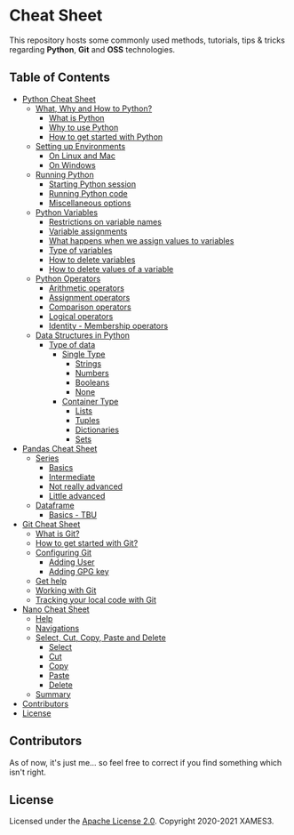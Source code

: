 <!-- markdownlint-disable MD033 MD041 -->

# Cheat Sheet

This repository hosts some commonly used methods, tutorials, tips & tricks regarding **Python**, **Git** and **OSS** technologies.

## Table of Contents

- [Python Cheat Sheet](https://github.com/xames3/cheat_sheet/blob/master/python/)
  - [What, Why and How to Python?](https://github.com/xames3/cheat_sheet/blob/master/python/01_what_why_how_to_python.md#what-why-and-how-to-python)
    - [What is Python](https://github.com/xames3/cheat_sheet/blob/master/python/01_what_why_how_to_python.md#what-is-python)
    - [Why to use Python](https://github.com/xames3/cheat_sheet/blob/master/python/01_what_why_how_to_python.md#why-to-use-python)
    - [How to get started with Python](https://github.com/xames3/cheat_sheet/blob/master/python/01_what_why_how_to_python.md#how-to-get-started-with-python)
  - [Setting up Environments](https://github.com/xames3/cheat_sheet/blob/master/python/02_setting_up_environments.md)
    - [On Linux and Mac](https://github.com/xames3/cheat_sheet/blob/master/python/02_setting_up_environments.md#on-linux-and-mac)
    - [On Windows](https://github.com/xames3/cheat_sheet/blob/master/python/02_setting_up_environments.md#on-windows)
  - [Running Python](https://github.com/xames3/cheat_sheet/blob/master/python/03_running_python.md)
    - [Starting Python session](https://github.com/xames3/cheat_sheet/blob/master/python/03_running_python.md#starting-python-session)
    - [Running Python code](https://github.com/xames3/cheat_sheet/blob/master/python/03_running_python.md#running-python-code)
    - [Miscellaneous options](https://github.com/xames3/cheat_sheet/blob/master/python/03_running_python.md#miscellaneous-options)
  - [Python Variables](https://github.com/xames3/cheat_sheet/blob/master/python/04_python_variables.md#python-variables)
    - [Restrictions on variable names](https://github.com/xames3/cheat_sheet/blob/master/python/04_python_variables.md#restrictions-on-variable-names)
    - [Variable assignments](https://github.com/xames3/cheat_sheet/blob/master/python/04_python_variables.md#variable-assignments)
    - [What happens when we assign values to variables](https://github.com/xames3/cheat_sheet/blob/master/python/04_python_variables.md#what-happens-when-we-assign-values-to-variables)
    - [Type of variables](https://github.com/xames3/cheat_sheet/blob/master/python/04_python_variables.md#type-of-variables)
    - [How to delete variables](https://github.com/xames3/cheat_sheet/blob/master/python/04_python_variables.md#how-to-delete-variables)
    - [How to delete values of a variable](https://github.com/xames3/cheat_sheet/blob/master/python/04_python_variables.md#how-to-delete-values-of-a-variable)
  - [Python Operators](https://github.com/xames3/cheat_sheet/blob/master/python/05_python_operators.md#python-operators)
    - [Arithmetic operators](https://github.com/xames3/cheat_sheet/blob/master/python/05_python_operators.md#arithmetic-operators)
    - [Assignment operators](https://github.com/xames3/cheat_sheet/blob/master/python/05_python_operators.md#assignment-operators)
    - [Comparison operators](https://github.com/xames3/cheat_sheet/blob/master/python/05_python_operators.md#comparison-operators)
    - [Logical operators](https://github.com/xames3/cheat_sheet/blob/master/python/05_python_operators.md#logical-operators)
    - [Identity - Membership operators](https://github.com/xames3/cheat_sheet/blob/master/python/05_python_operators.md#identity---membership-operators)
  - [Data Structures in Python](https://github.com/xames3/cheat_sheet/blob/master/python/06_datastructures_in_python.md#data-structures-in-python)
    - [Type of data](https://github.com/xames3/cheat_sheet/blob/master/python/06_datastructures_in_python.md#type-of-data)
      - [Single Type](https://github.com/xames3/cheat_sheet/blob/master/python/06_datastructures_in_python.md#single-type)
        - [Strings](https://github.com/xames3/cheat_sheet/blob/master/python/06_datastructures_in_python.md#strings-str)
        - [Numbers](https://github.com/xames3/cheat_sheet/blob/master/python/06_datastructures_in_python.md#numbers-intfloatcomplex)
        - [Booleans](https://github.com/xames3/cheat_sheet/blob/master/python/06_datastructures_in_python.md#booleans-bool)
        - [None](https://github.com/xames3/cheat_sheet/blob/master/python/06_datastructures_in_python.md#none-nonetype)
      - [Container Type](https://github.com/xames3/cheat_sheet/blob/master/python/06_datastructures_in_python.md#container-type)
        - [Lists](https://github.com/xames3/cheat_sheet/blob/master/python/06_datastructures_in_python.md#lists-list)
        - [Tuples](https://github.com/xames3/cheat_sheet/blob/master/python/06_datastructures_in_python.md#tuple-tuple)
        - [Dictionaries](https://github.com/xames3/cheat_sheet/blob/master/python/06_datastructures_in_python.md#dictionary-dict)
        - [Sets](https://github.com/xames3/cheat_sheet/blob/master/python/06_datastructures_in_python.md#set-set)
- [Pandas Cheat Sheet](https://github.com/xames3/cheat_sheet/tree/master/pandas)
  - [Series](https://github.com/xames3/cheat_sheet/blob/master/pandas/series_1%20(basics).ipynb)
    - [Basics](https://github.com/xames3/cheat_sheet/blob/master/pandas/series_1%20(basics).ipynb)
    - [Intermediate](https://github.com/xames3/cheat_sheet/blob/master/pandas/series_2%20(intermediate).ipynb)
    - [Not really advanced](https://github.com/xames3/cheat_sheet/blob/master/pandas/series_3%20(not%20really%20advanced).ipynb)
    - [Little advanced](https://github.com/xames3/cheat_sheet/blob/master/pandas/series_4%20(little%20advanced).ipynb)
  - [Dataframe](#dataframe)
    - [Basics - TBU](#basics)
    <!-- - [Intermediate](#intermediate)
    - [Not really advanced](#not-really-advanced)
    - [Little advanced](#little-advanced) -->
- [Git Cheat Sheet](https://github.com/xames3/cheat_sheet/blob/master/git/basics.md)
  - [What is Git?](https://github.com/xames3/cheat_sheet/blob/master/git/basics.md#what-is-git)
  - [How to get started with Git?](https://github.com/xames3/cheat_sheet/blob/master/git/basics.md#how-to-get-started-with-git)
  - [Configuring Git](https://github.com/xames3/cheat_sheet/blob/master/git/basics.md#configuring-git)
    - [Adding User](https://github.com/xames3/cheat_sheet/blob/master/git/basics.md#adding-user)
    - [Adding GPG key](https://github.com/xames3/cheat_sheet/blob/master/git/basics.md#adding-gpg-key)
  - [Get help](https://github.com/xames3/cheat_sheet/blob/master/git/basics.md#get-help)
  - [Working with Git](https://github.com/xames3/cheat_sheet/blob/master/git/basics.md#working-with-git)
  - [Tracking your local code with Git](https://github.com/xames3/cheat_sheet/blob/master/git/basics.md#tracking-your-local-code-with-git)
- [Nano Cheat Sheet](https://github.com/xames3/cheat_sheet/blob/master/editors/nano.md)
  - [Help](https://github.com/xames3/cheat_sheet/blob/master/editors/nano.md#help)
  - [Navigations](https://github.com/xames3/cheat_sheet/blob/master/editors/nano.md#navigations)
  - [Select, Cut, Copy, Paste and Delete](https://github.com/xames3/cheat_sheet/blob/master/editors/nano.md#select-cut-copy-paste-and-delete)
    - [Select](https://github.com/xames3/cheat_sheet/blob/master/editors/nano.md#select)
    - [Cut](https://github.com/xames3/cheat_sheet/blob/master/editors/nano.md#cut)
    - [Copy](https://github.com/xames3/cheat_sheet/blob/master/editors/nano.md#copy)
    - [Paste](https://github.com/xames3/cheat_sheet/blob/master/editors/nano.md#paste)
    - [Delete](https://github.com/xames3/cheat_sheet/blob/master/editors/nano.md#delete)
  - [Summary](https://github.com/xames3/cheat_sheet/blob/master/editors/nano.md#summary)
- [Contributors](#contributors)
- [License](#license)

## Contributors

As of now, it's just me... so feel free to correct if you find something which isn't right.

## License

Licensed under the [Apache License 2.0](https://github.com/xames3/cheat_sheet/blob/master/LICENSE). Copyright 2020-2021 XAMES3.
